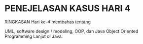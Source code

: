 # PENEJELASAN KASUS HARI 4

RINGKASAN
Hari ke-4 membahas tentang

UML, software design / modeling, OOP, dan Java
Object Oriented Programming Lanjut di Java.
